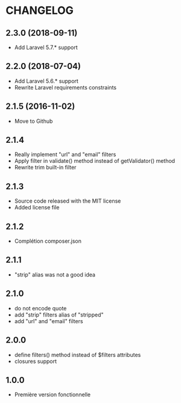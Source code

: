 CHANGELOG
=========

2.3.0 (2018-09-11)
------------------

- Add Laravel 5.7.* support

2.2.0 (2018-07-04)
------------------

- Add Laravel 5.6.* support
- Rewrite Laravel requirements constraints

2.1.5 (2016-11-02)
------------------

- Move to Github

2.1.4
-----

- Really implement "url" and "email" filters
- Apply filter in validate() method instead of getValidator() method
- Rewrite trim built-in filter

2.1.3
-----

- Source code released with the MIT license
- Added license file

2.1.2
-----

- Complétion composer.json

2.1.1
-----

- "strip" alias was not a good idea

2.1.0
-----

- do not encode quote
- add "strip" filters alias of "stripped"
- add "url" and "email" filters

2.0.0
-----

- define filters() method instead of $filters attributes
- closures support

1.0.0
-----

- Première version fonctionnelle
